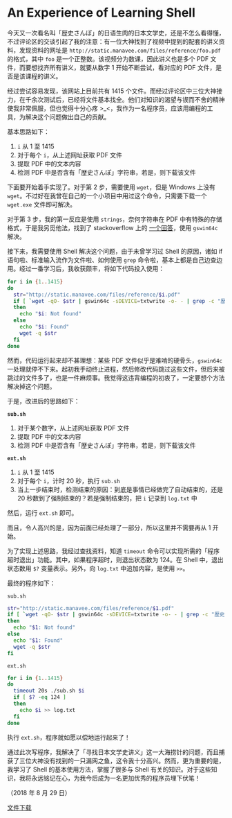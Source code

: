 # An Experience of Learning Shell

今天又一次看名叫「歴史さんぽ」的日语生肉的日本文学史，还是不怎么看得懂，不过评论区的交谈引起了我的注意：有一位大神找到了视频中提到的配套的讲义资料，发现资料的网址是 `http://static.manavee.com/files/reference/foo.pdf` 的格式，其中 `foo` 是一个正整数。该视频分为数课，因此讲义也是多个 PDF 文件，而要想找齐所有讲义，就要从数字 1 开始不断尝试，看对应的 PDF 文件，是否是该课程的讲义。

经过尝试容易发现，该网站上目前共有 1415 个文件。而经过评论区中三位大神接力，在千余次测试后，已经将文件基本找全。他们对知识的渴望与锲而不舍的精神使我非常佩服，但也觉得十分心疼 >\_<，我作为一名程序员，应该用编程的工具，为解决这个问题做出自己的贡献。

基本思路如下：

1. `i` 从 1 至 1415
1. 对于每个 `i`，从上述网址获取 PDF 文件
1. 提取 PDF 中的文本内容
1. 检测 PDF 中是否含有「歴史さんぽ」字符串，若是，则下载该文件

下面要开始着手实现了。对于第 2 步，需要使用 `wget`，但是 Windows 上没有 `wget`。不过好在我曾在自己的一个小项目中用过这个命令，只需要下载一个 `wget.exe` 文件即可解决。

对于第 3 步，我的第一反应是使用 `strings`，奈何字符串在 PDF 中有特殊的存储格式，于是我另觅他法，找到了 stackoverflow 上的 [一个回答](https://stackoverflow.com/a/26405241)，使用 `gswin64c` 解决。

接下来，我需要使用 Shell 解决这个问题，由于未曾学习过 Shell 的原因，诸如 if 语句啦、标准输入流作为文件啦、如何使用 `grep` 命令啦，基本上都是自己边查边用。经过一番学习后，我收获颇丰，将如下代码投入使用：

``` sh
for i in {1..1415}
do
  str="http://static.manavee.com/files/reference/$i.pdf"
  if [ `wget -qO- $str | gswin64c -sDEVICE=txtwrite -o- - | grep -c "歴史さんぽ"` -eq '0' ]
  then
    echo "$i: Not found"
  else
    echo "$i: Found"
    wget -q $str
  fi
done
```

然而，代码运行起来却不甚理想：某些 PDF 文件似乎是难啃的硬骨头，`gswin64c` 一处理就停不下来。起初我手动终止进程，然后修改代码跳过这些文件，但后来被跳过的文件多了，也是一件麻烦事。我觉得这违背编程的初衷了，一定要想个方法解决掉这个问题。

于是，改进后的思路如下：

**`sub.sh`**

1. 对于某个数字，从上述网址获取 PDF 文件
1. 提取 PDF 中的文本内容
1. 检测 PDF 中是否含有「歴史さんぽ」字符串，若是，则下载该文件

**`ext.sh`**

1. `i` 从 1 至 1415
1. 对于每个 `i`，计时 20 秒，执行 `sub.sh`
1. 当上一步结束时，检测结束的原因：到底是事情已经做完了自动结束的，还是 20 秒数到了强制结束的？若是强制结束的，把 `i` 记录到 `log.txt` 中

然后，运行 `ext.sh` 即可。

而且，令人高兴的是，因为前面已经处理了一部分，所以这里并不需要再从 1 开始。

为了实现上述思路，我经过查找资料，知道 `timeout` 命令可以实现所需的「程序超时退出」功能。其中，如果程序超时，则退出状态数为 124。在 Shell 中，退出状态数用 `$?` 变量表示。另外，向 `log.txt` 中追加内容，是使用 `>>`。

最终的程序如下：

`sub.sh`

``` sh
str="http://static.manavee.com/files/reference/$1.pdf"
if [ `wget -qO- $str | gswin64c -sDEVICE=txtwrite -o- - | grep -c "歴史さんぽ"` -eq '0' ]
then
  echo "$1: Not found"
else
  echo "$1: Found"
  wget -q $str
fi
```

`ext.sh`

``` sh
for i in {1..1415}
do
  timeout 20s ./sub.sh $i
  if [ $? -eq 124 ]
  then
    echo $i >> log.txt
  fi
done
```

执行 `ext.sh`，程序就如愿以偿地运行起来了！

通过此次写程序，我解决了「寻找日本文学史讲义」这一大海捞针的问题，而且捕获了三位大神没有找到的一只漏网之鱼，这令我十分高兴。然而，更为重要的是，我学习了 Shell 的基本使用方法，掌握了很多与 Shell 有关的知识。对于这些知识，我将永远铭记在心，为我今后成为一名更加优秀的程序员埋下伏笔！

（2018 年 8 月 29 日）

[文件下载](files_learnshell/日本文学史.zip)
